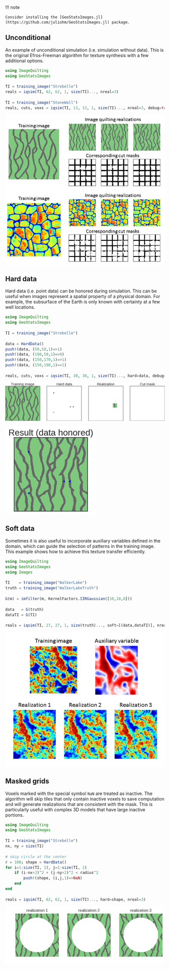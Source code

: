 !!! note

    Consider installing the [GeoStatsImages.jl](https://github.com/juliohm/GeoStatsImages.jl) package.

## Unconditional

An example of unconditional simulation (i.e. simulation without data).
This is the original Efros-Freeman algorithm for texture synthesis with a
few additional options.

```julia
using ImageQuilting
using GeoStatsImages

TI = training_image("Strebelle")
reals = iqsim(TI, 62, 62, 1, size(TI)..., nreal=3)

TI = training_image("StoneWall")
reals, cuts, voxs = iqsim(TI, 13, 13, 1, size(TI)..., nreal=3, debug=true)
```
![Unconditional simulation](images/unconditional.png)

## Hard data

Hard data (i.e. point data) can be honored during simulation. This can be useful
when images represent a spatial property of a physical domain. For example, the
subsurface of the Earth is only known with certainty at a few well locations.

```julia
using ImageQuilting
using GeoStatsImages

TI = training_image("Strebelle")

data = HardData()
push!(data, (50,50,1)=>1)
push!(data, (190,50,1)=>0)
push!(data, (150,170,1)=>1)
push!(data, (150,190,1)=>1)

reals, cuts, voxs = iqsim(TI, 30, 30, 1, size(TI)..., hard=data, debug=true)
```
![Hard data conditioning](images/hard.gif)

![Hard data conditioning](images/hard.png)

## Soft data

Sometimes it is also useful to incorporate auxiliary variables defined in the
domain, which can guide the selection of patterns in the training image. This
example shows how to achieve this texture transfer efficiently.

```julia
using ImageQuilting
using GeoStatsImages
using Images

TI    = training_image("WalkerLake")
truth = training_image("WalkerLakeTruth")

G(m) = imfilter(m, KernelFactors.IIRGaussian([10,10,0]))

data   = G(truth)
dataTI = G(TI)

reals = iqsim(TI, 27, 27, 1, size(truth)..., soft=[(data,dataTI)], nreal=3)
```
![Soft data conditioning](images/soft.png)

## Masked grids

Voxels marked with the special symbol `NaN` are treated as inactive. The algorithm
will skip tiles that only contain inactive voxels to save computation and will
generate realizations that are consistent with the mask. This is particularly
useful with complex 3D models that have large inactive portions.

```julia
using ImageQuilting
using GeoStatsImages

TI = training_image("Strebelle")
nx, ny = size(TI)

# skip circle at the center
r = 100; shape = HardData()
for i=1:size(TI, 1), j=1:size(TI, 2)
    if (i-nx÷2)^2 + (j-ny÷2)^2 < radius^2
        push!(shape, (i,j,1)=>NaN)
    end
end

reals = iqsim(TI, 62, 62, 1, size(TI)..., hard=shape, nreal=3)
```
![Masked grids](images/masked.png)
